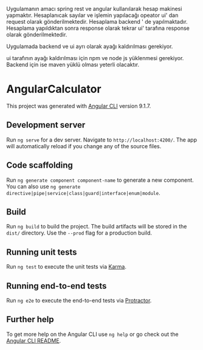 
Uygulamanın amacı spring rest ve angular kullanılarak  hesap makinesi yapmaktır. 
Hesaplanıcak sayılar ve işlemin yapılacağı opeator ui' dan request olarak gönderilmektedir.
Hesaplama  backend ' de yapılmaktadır. Hesaplama yapıldıktan sonra response olarak tekrar ui' tarafına 
response olarak gönderilmektedir. 


Uygulamada backend ve ui ayrı olarak ayağı kaldırılması gerekiyor. 

ui tarafının ayağı kaldırılması için npm ve node js yüklenmesi gerekiyor.
Backend için ise maven yüklü olması yeterli olacaktır. 



# AngularCalculator

This project was generated with [Angular CLI](https://github.com/angular/angular-cli) version 9.1.7.

## Development server

Run `ng serve` for a dev server. Navigate to `http://localhost:4200/`. The app will automatically reload if you change any of the source files.

## Code scaffolding

Run `ng generate component component-name` to generate a new component. You can also use `ng generate directive|pipe|service|class|guard|interface|enum|module`.

## Build

Run `ng build` to build the project. The build artifacts will be stored in the `dist/` directory. Use the `--prod` flag for a production build.

## Running unit tests

Run `ng test` to execute the unit tests via [Karma](https://karma-runner.github.io).

## Running end-to-end tests

Run `ng e2e` to execute the end-to-end tests via [Protractor](http://www.protractortest.org/).

## Further help

To get more help on the Angular CLI use `ng help` or go check out the [Angular CLI README](https://github.com/angular/angular-cli/blob/master/README.md).
